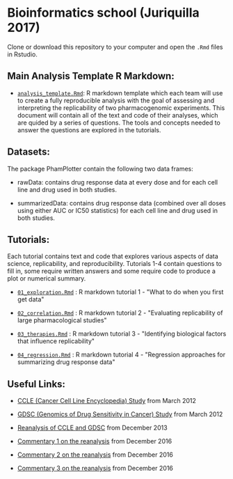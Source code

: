 # Bioinformatics school (Juriquilla 2017)

Clone or download this repository to your computer and open the `.Rmd` files in Rstudio.

## Main Analysis Template R Markdown:

* [`analysis_template.Rmd`](https://github.com/areyesq89/BioinfoJuriquilla17/blob/master/analysis_template.Rmd): R markdown template which each team will use to create a fully reproducible analysis with the goal of assessing and interpreting the replicability of two pharmacogenomic experiments. This document will contain all of the text and code of their analyses, which are quided by a series of questions. The tools and concepts needed to answer the questions are explored in the tutorials.

## Datasets:

The package PhamPlotter contain the following two data frames:

* rawData: contains drug response data at every dose and for each cell line and drug used in both studies. 

* summarizedData: contains drug response data (combined over all doses using either AUC or IC50 statistics) for each cell line and drug used in both studies.

## Tutorials:
Each tutorial contains text and code that explores various aspects of data science, replicability, and reproducibility. Tutorials 1-4 contain questions to fill in, some require written answers and some require code to produce a plot or numerical summary.

* [`01_exploration.Rmd`](https://github.com/areyesq89/BioinfoJuriquilla17/blob/master/exploration.Rmd) : R markdown tutorial 1 - "What to do when you first get data"

* [`02_correlation.Rmd`](https://github.com/areyesq89/BioinfoJuriquilla17/blob/master/pharmaco_correlation.Rmd) : R markdown tutorial 2 - "Evaluating replicability of large pharmacological studies"

* [`03_therapies.Rmd`](https://github.com/areyesq89/BioinfoJuriquilla17/blob/master/targeted_therapies.Rmd) : R markdown tutorial 3 - "Identifying biological factors that influence replicability"

* [`04_regression.Rmd`](https://github.com/areyesq89/BioinfoJuriquilla17/blob/master/regression.Rmd) : R markdown tutorial 4 - "Regression approaches for summarizing drug response data"

## Useful Links:

* [CCLE (Cancer Cell Line Encyclopedia) Study](https://www.ncbi.nlm.nih.gov/pubmed/22460905) from March 2012

* [GDSC (Genomics of Drug Sensitivity in Cancer) Study](https://www.ncbi.nlm.nih.gov/pubmed/22460902) from March 2012

* [Reanalysis of CCLE and GDSC](https://www.ncbi.nlm.nih.gov/pubmed/24284626) from December 2013

* [Commentary 1 on the reanalysis](https://www.ncbi.nlm.nih.gov/pubmed/27905415) from December 2016

* [Commentary 2 on the reanalysis](https://www.ncbi.nlm.nih.gov/pubmed/27905421) from December 2016

* [Commentary 3 on the reanalysis](http://www.nature.com/nature/journal/v540/n7631/full/nature20580.html) from December 2016
